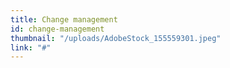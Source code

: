 ```yaml
---
title: Change management
id: change-management
thumbnail: "/uploads/AdobeStock_155559301.jpeg"
link: "#"
---
```

